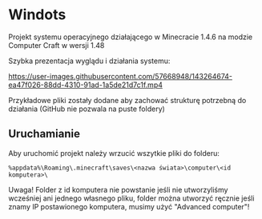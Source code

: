 # Windots
Projekt systemu operacyjnego działającego w Minecracie 1.4.6 na modzie Computer Craft w wersji 1.48

Szybka prezentacja wyglądu i działania systemu:

https://user-images.githubusercontent.com/57668948/143264674-ea47f026-88dd-4310-91ad-1a5de21d7c1f.mp4

Przykładowe pliki zostały dodane aby zachować strukturę potrzebną do działania (GitHub nie pozwala na puste foldery)

## Uruchamianie

Aby uruchomić projekt należy wrzucić wszytkie pliki do folderu:

```
%appdata%\Roaming\.minecraft\saves\<nazwa świata>\computer\<id komputera>\
```

Uwaga! Folder z id komputera nie powstanie jeśli nie utworzyliśmy wcześniej ani jednego własnego pliku, folder można utworzyć ręcznie jeśli znamy IP postawionego komputera, musimy użyć "Advanced computer"!
